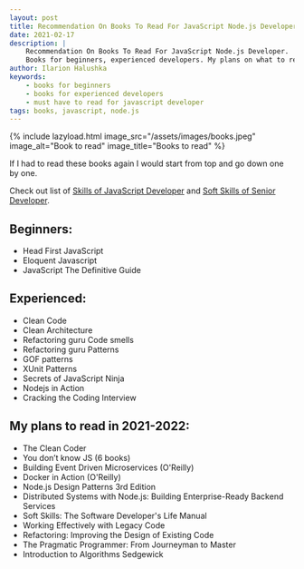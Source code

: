 ```yaml
---
layout: post
title: Recommendation On Books To Read For JavaScript Node.js Developer
date: 2021-02-17
description: |
    Recommendation On Books To Read For JavaScript Node.js Developer.
    Books for beginners, experienced developers. My plans on what to read in 2021.
author: Ilarion Halushka
keywords:
    - books for beginners
    - books for experienced developers
    - must have to read for javascript developer
tags: books, javascript, node.js
---
```


{% include lazyload.html image_src="/assets/images/books.jpeg" image_alt="Book to read" image_title="Books to read" %}

If I had to read these books again I would start from top and go down one by one.

Check out list of
<a target="_blank" href="/List-Of-Skills-Of-Node-JS-Developer">Skills of JavaScript Developer</a> and
<a target="_blank" href="/Soft-Skills-of-Senior-Developer">Soft Skills of Senior Developer</a>.

## Beginners:
* Head First JavaScript
* Eloquent Javascript
* JavaScript The Definitive Guide

## Experienced:
* Clean Code
* Clean Architecture
* Refactoring guru Code smells
* Refactoring guru Patterns
* GOF patterns
* XUnit Patterns
* Secrets of JavaScript Ninja
* Nodejs in Action
* Cracking the Coding Interview

## My plans to read in 2021-2022:
* The Clean Coder
* You don’t know JS (6 books)
* Building Event Driven Microservices (O'Reilly)
* Docker in Action (O'Reilly)
* Node.js Design Patterns 3rd Edition
* Distributed Systems with Node.js: Building Enterprise-Ready Backend Services
* Soft Skills: The Software Developer's Life Manual
* Working Effectively with Legacy Code
* Refactoring: Improving the Design of Existing Code
* The Pragmatic Programmer: From Journeyman to Master
* Introduction to Algorithms Sedgewick



